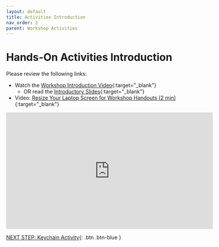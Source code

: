 ```yaml
---
layout: default
title: Activities Introduction
nav_order: 2
parent: Workshop Activities
---
```

# Hands-On Activities Introduction

Please review the following links:
- Watch the [Workshop Introduction Video](https://www.youtube.com/watch?v=CWK0UcdHHuA){:target="_blank"}
    -  OR read the [Introductory Slides](https://bit.ly/2ISxkqh){:target="_blank"}
- Video: [Resize Your Laptop Screen for Workshop Handouts (2 min)](https://www.youtube.com/watch?v=Igk5hZUfzN0){:target="_blank"}

<iframe width="560" height="315" src="https://www.youtube.com/embed/CWK0UcdHHuA" title="An Introduction to 3D Design with TinkerCad & 3D Print - UVic Libraries DSC" frameborder="0" allow="accelerometer; autoplay; clipboard-write; encrypted-media; gyroscope; picture-in-picture; web-share" allowfullscreen></iframe>

[NEXT STEP: Keychain Activity](1-keychain-activity.html){: .btn .btn-blue }
